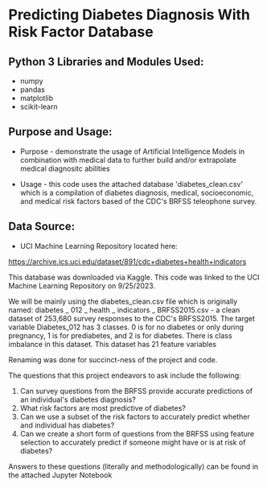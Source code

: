 # Predicting Diabetes Diagnosis With Risk Factor Database

## Python 3 Libraries and Modules Used:
- numpy
- pandas
- matplotlib
- scikit-learn

## Purpose and Usage:

- Purpose - demonstrate the usage of Artificial Intelligence Models in combination with medical data to further build and/or extrapolate medical diagnositc abilities

- Usage - this code uses the attached database 'diabetes_clean.csv' which is a compilation of diabetes diagnosis, medical, socioeconomic, and medical risk factors based of the CDC's BRFSS teleophone survey.
  
## Data Source:
- UCI Machine Learning Repository located here:

https://archive.ics.uci.edu/dataset/891/cdc+diabetes+health+indicators

This database was downloaded via Kaggle. This code was linked to the UCI Machine Learning Repository on 9/25/2023.

We will be mainly using the diabetes_clean.csv file which is originally named:
diabetes _ 012 _ health _ indicators _ BRFSS2015.csv - a clean dataset of 253,680 survey responses to the CDC's BRFSS2015. The target variable Diabetes_012 has 3 classes. 0 is for no diabetes or only during pregnancy, 1 is for prediabetes, and 2 is for diabetes. There is class imbalance in this dataset. This dataset has 21 feature variables

Renaming was done for succinct-ness of the project and code.

The questions that this project endeavors to ask include the following:

1) Can survey questions from the BRFSS provide accurate predictions of an individual's diabetes diagnosis?
2) What risk factors are most predictive of diabetes?
3) Can we use a subset of the risk factors to accurately predict whether and individual has diabetes?
4) Can we create a short form of questions from the BRFSS using feature selection to accurately predict if someone might have or is at risk of diabetes?

Answers to these questions (literally and methodologically) can be found in the attached Jupyter Notebook
